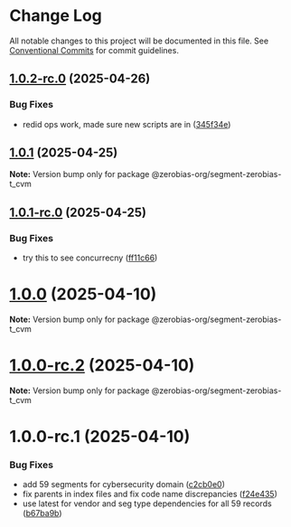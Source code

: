 # Change Log

All notable changes to this project will be documented in this file.
See [Conventional Commits](https://conventionalcommits.org) for commit guidelines.

## [1.0.2-rc.0](https://github.com/zerobias-org/segment/compare/@zerobias-org/segment-zerobias-t_cvm@1.0.1...@zerobias-org/segment-zerobias-t_cvm@1.0.2-rc.0) (2025-04-26)


### Bug Fixes

* redid ops work, made sure new scripts are in ([345f34e](https://github.com/zerobias-org/segment/commit/345f34ec926029dc141943b3e321676adb4a2888))





## [1.0.1](https://github.com/zerobias-org/segment/compare/@zerobias-org/segment-zerobias-t_cvm@1.0.1-rc.0...@zerobias-org/segment-zerobias-t_cvm@1.0.1) (2025-04-25)

**Note:** Version bump only for package @zerobias-org/segment-zerobias-t_cvm





## [1.0.1-rc.0](https://github.com/zerobias-org/segment/compare/@zerobias-org/segment-zerobias-t_cvm@1.0.0...@zerobias-org/segment-zerobias-t_cvm@1.0.1-rc.0) (2025-04-25)


### Bug Fixes

* try this to see concurrecny ([ff11c66](https://github.com/zerobias-org/segment/commit/ff11c66d67cb9f185098fd640d4139178d29ae22))





# [1.0.0](https://github.com/zerobias-org/segment/compare/@zerobias-org/segment-zerobias-t_cvm@1.0.0-rc.2...@zerobias-org/segment-zerobias-t_cvm@1.0.0) (2025-04-10)

**Note:** Version bump only for package @zerobias-org/segment-zerobias-t_cvm





# [1.0.0-rc.2](https://github.com/zerobias-org/segment/compare/@zerobias-org/segment-zerobias-t_cvm@1.0.0-rc.1...@zerobias-org/segment-zerobias-t_cvm@1.0.0-rc.2) (2025-04-10)

**Note:** Version bump only for package @zerobias-org/segment-zerobias-t_cvm





# 1.0.0-rc.1 (2025-04-10)


### Bug Fixes

* add 59 segments for cybersecurity domain ([c2cb0e0](https://github.com/zerobias-org/segment/commit/c2cb0e0c1f1eabb51d7f5a6ae6db98c1516fcdbe))
* fix parents in index files and fix code name discrepancies ([f24e435](https://github.com/zerobias-org/segment/commit/f24e4352453caaa05074cc6bb66ee8ed21a4f11d))
* use latest for vendor and seg type dependencies for all 59 records ([b67ba9b](https://github.com/zerobias-org/segment/commit/b67ba9bed7a90fad3b084161ebc603b5b35214b8))
